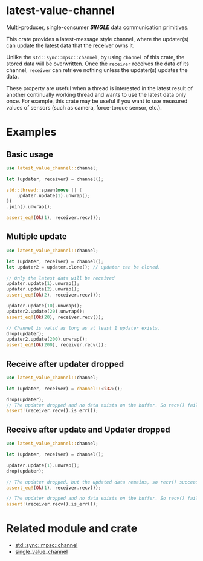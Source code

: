 # latest-value-channel
Multi-producer, single-consumer ***SINGLE*** data communication primitives.

This crate provides a latest-message style channel, where the updater(s) can update the latest data that the receiver owns it.

Unlike the `std::sync::mpsc::channel`, by using `channel` of this crate, the stored data will be overwritten.
Once the `receiver` receives the data of its channel, `receiver` can retrieve nothing unless the updater(s) updates the data.

These property are useful when a thread is interested in the latest result of another continually working thread and wants to use the latest data only once.
For example, this crate may be useful if you want to use measured values of sensors (such as camera, force-torque sensor, etc.).

# Examples
## Basic usage
```rust
use latest_value_channel::channel;

let (updater, receiver) = channel();

std::thread::spawn(move || {
    updater.update(1).unwrap();
})
.join().unwrap();

assert_eq!(Ok(1), receiver.recv());
```
## Multiple update
```rust
use latest_value_channel::channel;

let (updater, receiver) = channel();
let updater2 = updater.clone(); // updater can be cloned.

// Only the latest data will be received
updater.update(1).unwrap();
updater.update(2).unwrap();
assert_eq!(Ok(2), receiver.recv());

updater.update(10).unwrap();
updater2.update(20).unwrap();
assert_eq!(Ok(20), receiver.recv());

// Channel is valid as long as at least 1 updater exists.
drop(updater);
updater2.update(200).unwrap();
assert_eq!(Ok(200), receiver.recv());
```
## Receive after updater dropped
```rust
use latest_value_channel::channel;

let (updater, receiver) = channel::<i32>();

drop(updater);
// The updater dropped and no data exists on the buffer. So recv() fails.
assert!(receiver.recv().is_err());
```
## Receive after update and Updater dropped
```rust
use latest_value_channel::channel;

let (updater, receiver) = channel();

updater.update(1).unwrap();
drop(updater);

// The updater dropped. but the updated data remains, so recv() succeeds.
assert_eq!(Ok(1), receiver.recv());

// The updater dropped and no data exists on the buffer. So recv() fails.
assert!(receiver.recv().is_err());
```

# Related module and crate
- [std::sync::mpsc::channel](https://doc.rust-lang.org/std/sync/mpsc/index.html)
- [single_value_channel](https://crates.io/crates/single_value_channel)
